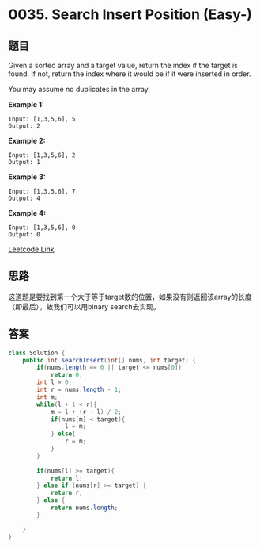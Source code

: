 # 0035. Search Insert Position (Easy-)

## 题目

Given a sorted array and a target value, return the index if the target is found. If not, return the index where it would be if it were inserted in order.

You may assume no duplicates in the array.

**Example 1:**
```
Input: [1,3,5,6], 5
Output: 2
```

**Example 2:**
```
Input: [1,3,5,6], 2
Output: 1
```

**Example 3:**
```
Input: [1,3,5,6], 7
Output: 4
```

**Example 4:**
```
Input: [1,3,5,6], 0
Output: 0
```

[Leetcode Link](https://leetcode.com/problems/search-insert-position/)

## 思路

这道题是要找到第一个大于等于target数的位置，如果没有则返回该array的长度（即最后）。故我们可以用binary search去实现。

## 答案
```Java
class Solution {
    public int searchInsert(int[] nums, int target) {
        if(nums.length == 0 || target <= nums[0])
            return 0;
        int l = 0;
        int r = nums.length - 1;
        int m;
        while(l + 1 < r){
            m = l + (r - l) / 2;
            if(nums[m] < target){
                l = m;
            } else{
                r = m;
            }
        }
        
        if(nums[l] >= target){
            return l;
        } else if (nums[r] >= target) {
            return r;
        } else {
            return nums.length;
        }

    }
}
```
